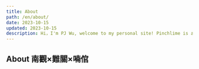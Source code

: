```yaml
---
title: About
path: /en/about/
date: 2023-10-15
updated: 2023-10-15
description: Hi，I'm PJ Wu, welcome to my personal site! Pinchlime is a blog independently operated by me. Its content includes various articles I have written about productivity tools, productivity methodologies, workflows, and other miscellaneous topics. It also includes backups of my newsletters and "thought snapshots.
---
```


## About 南觀×難關×喃倌